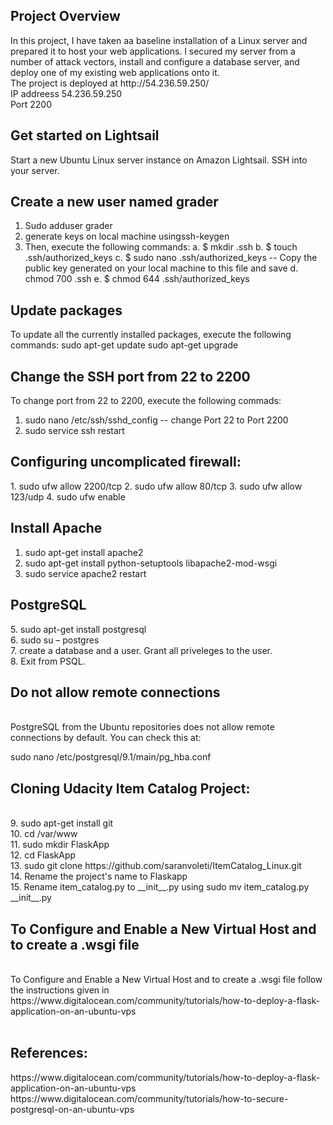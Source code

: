 <h2>Project Overview</h2>
In this project, I have taken aa baseline installation of a Linux server and prepared it to host your web applications. l secured my server from a number of attack vectors, install and configure a database server, and deploy one of my existing web applications onto it.<br>
The project is deployed at http://54.236.59.250/ <br>
IP addreess 54.236.59.250 <br>
Port 2200 <br>

<h2>Get started on Lightsail</h2>
 Start a new Ubuntu Linux server instance on Amazon Lightsail.
SSH into your server.

<h2> Create a new user named grader</h2>

1.	Sudo adduser grader
2.	generate keys on local machine usingssh-keygen
3.	Then, execute the following commands:
a.	$ mkdir .ssh
b.	$ touch .ssh/authorized_keys
c.	$ sudo nano .ssh/authorized_keys -- Copy the public key generated on your local machine to this file and save
d.	chmod 700 .ssh
e.	$ chmod 644 .ssh/authorized_keys

<h2> Update packages</h2>
To update all the currently installed packages, execute the following commands:
sudo apt-get update
sudo apt-get upgrade

<h2>Change the SSH port from 22 to 2200</h2>
To change port from 22 to 2200, execute the following commads:

1.	sudo nano /etc/ssh/sshd_config -- change Port 22 to Port 2200 
2.	sudo service ssh restart

<h2>Configuring uncomplicated firewall:</h2>
1.	sudo ufw allow 2200/tcp
2.	sudo ufw allow 80/tcp
3.	sudo ufw allow 123/udp
4.	sudo ufw enable 

<h2> Install Apache </h2>

1.	sudo apt-get install apache2
2.	sudo apt-get install python-setuptools libapache2-mod-wsgi
3.	sudo service apache2 restart

<h2> PostgreSQL</h2>
5.	sudo apt-get install postgresql<br>
6.	sudo su – postgres<br>
7.	create a database and a user. Grant all priveleges to the user.<br>
8.	Exit from PSQL.<br>

<h2> Do not allow remote connections </h2> <br>
 PostgreSQL from the Ubuntu repositories does not allow remote connections by default. You can check this at:<br>

sudo nano /etc/postgresql/9.1/main/pg_hba.conf<br>
<h2>Cloning Udacity Item Catalog Project:</h2><br>
9.	sudo apt-get install git<br>
10.	cd /var/www<br>
11.	sudo mkdir FlaskApp<br>
12.	cd FlaskApp<br>
13.	sudo git clone https://github.com/saranvoleti/ItemCatalog_Linux.git<br>
14.	Rename the project's name to Flaskapp<br>
15.	Rename item_catalog.py to __init__.py using sudo mv item_catalog.py __init__.py<br>
<h2> To Configure and Enable a New Virtual Host and to create a .wsgi file</h2><br>
To Configure and Enable a New Virtual Host and to create a .wsgi file follow the instructions given in https://www.digitalocean.com/community/tutorials/how-to-deploy-a-flask-application-on-an-ubuntu-vps<br><br>

<h2>References:</h2>
https://www.digitalocean.com/community/tutorials/how-to-deploy-a-flask-application-on-an-ubuntu-vps
https://www.digitalocean.com/community/tutorials/how-to-secure-postgresql-on-an-ubuntu-vps

